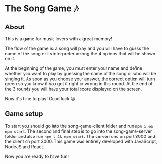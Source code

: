 # The Song Game 🎶
## About

This is a game for music lovers with a great memory!

The flow of the game is: a song will play and you will have to guess the name of the song or its interpreter among the 4 options that will be shown on it.

At the beginning of the game, you must enter your name and define whether you want to play by guessing the name of the song or who will be singing it. As soon as you choose your answer, the correct option will turn green so you know if you got it right or wrong in this round. At the end of the 3 rounds you will have your total score displayed on the screen.

Now it's time to play!
Good luck 😉

## Game setup

To start you should go into the song-game-client folder and run `npm i && npm start`.
The second and final step is to go into the song-game-server folder and also run `npm i && npm start`.
The server runs on port 8000 and the client on port 3000.
This game was entirely developed with JavaScript, NodeJS and React.

Now you are ready to have fun!
